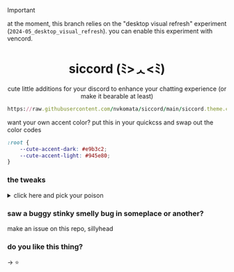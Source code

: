 > [!IMPORTANT]  
> at the moment, this branch relies on the "desktop visual refresh" experiment (`2024-05_desktop_visual_refresh`). you can enable this experiment with vencord.

<div align="center">

# siccord (ﾐ>ᆺ<ﾐ)

cute little additions for your discord to enhance your chatting experience (or make it bearable at least)

</div>

```ruby
https://raw.githubusercontent.com/nvkomata/siccord/main/siccord.theme.css
```

want your own accent color? put this in your quickcss and swap out the color codes
```css
:root {
    --cute-accent-dark: #e9b3c2;
    --cute-accent-light: #945e80;
}
```

### the tweaks

<details>
    <summary>click here and pick your poison</summary>

#### chat bubbles
turns your boring, undistinguishable messages into comfy bubbles

> for your own message bubbles to be right aligned, you need the "ThemeAttributes" vencord plugin
> 
> ![screenshot](https://github.com/user-attachments/assets/6e7af20d-2a42-42e0-96cb-4af3e989718a)


```b
https://raw.githubusercontent.com/nvkomata/siccord/main/tweaks/chat-bubbles.css
```

#### compact channel text area
removes the app launcher button and the dedicated gif/sticker buttons

```b
https://raw.githubusercontent.com/nvkomata/siccord/main/tweaks/compact-text-area.css
```

#### chat Background
gives your chat an interesting background

```b
https://raw.githubusercontent.com/nvkomata/siccord/main/tweaks/chat-background.css
```

#### make everything a square (or polygon)
minecraft

```b
https://raw.githubusercontent.com/nvkomata/siccord/main/tweaks/square-off.css
```

</details>

### saw a buggy stinky smelly bug in someplace or another?
make an issue on this repo, sillyhead

### do you like this thing?
-> ⭐
